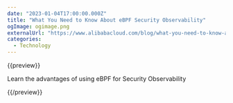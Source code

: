 ```yaml
---
date: "2023-01-04T17:00:00.000Z"
title: "What You Need to Know About eBPF Security Observability"
ogImage: ogimage.png
externalUrl: "https://www.alibabacloud.com/blog/what-you-need-to-know-about-ebpf-security-observability_599614"
categories:
  - Technology
---
```


{{preview}}

Learn the advantages of using eBPF for Security Observability

{{/preview}}
